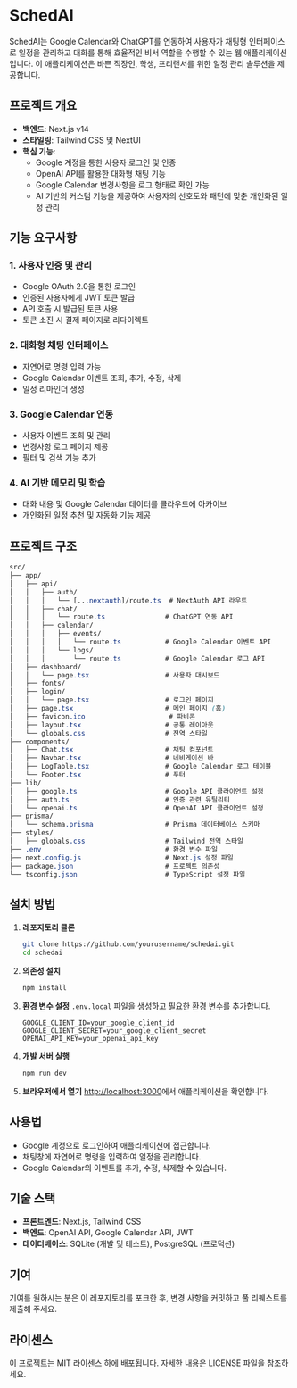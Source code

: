 # SchedAI

SchedAI는 Google Calendar와 ChatGPT를 연동하여 사용자가 채팅형 인터페이스로 일정을 관리하고 대화를 통해 효율적인 비서 역할을 수행할 수 있는 웹 애플리케이션입니다. 이 애플리케이션은 바쁜 직장인, 학생, 프리랜서를 위한 일정 관리 솔루션을 제공합니다.

## 프로젝트 개요

- **백엔드**: Next.js v14
- **스타일링**: Tailwind CSS 및 NextUI
- **핵심 기능**:
  - Google 계정을 통한 사용자 로그인 및 인증
  - OpenAI API를 활용한 대화형 채팅 기능
  - Google Calendar 변경사항을 로그 형태로 확인 가능
  - AI 기반의 커스텀 기능을 제공하여 사용자의 선호도와 패턴에 맞춘 개인화된 일정 관리

## 기능 요구사항

### 1. 사용자 인증 및 관리

- Google OAuth 2.0을 통한 로그인
- 인증된 사용자에게 JWT 토큰 발급
- API 호출 시 발급된 토큰 사용
- 토큰 소진 시 결제 페이지로 리다이렉트

### 2. 대화형 채팅 인터페이스

- 자연어로 명령 입력 가능
- Google Calendar 이벤트 조회, 추가, 수정, 삭제
- 일정 리마인더 생성

### 3. Google Calendar 연동

- 사용자 이벤트 조회 및 관리
- 변경사항 로그 페이지 제공
- 필터 및 검색 기능 추가

### 4. AI 기반 메모리 및 학습

- 대화 내용 및 Google Calendar 데이터를 클라우드에 아카이브
- 개인화된 일정 추천 및 자동화 기능 제공

## 프로젝트 구조

```scss
src/
├── app/
│   ├── api/
│   │   ├── auth/
│   │   │   └── [...nextauth]/route.ts  # NextAuth API 라우트
│   │   ├── chat/
│   │   │   └── route.ts               # ChatGPT 연동 API
│   │   ├── calendar/
│   │   │   ├── events/
│   │   │   │   └── route.ts           # Google Calendar 이벤트 API
│   │   │   └── logs/
│   │   │       └── route.ts           # Google Calendar 로그 API
│   ├── dashboard/
│   │   └── page.tsx                   # 사용자 대시보드
│   ├── fonts/
│   ├── login/
│   │   └── page.tsx                   # 로그인 페이지
│   ├── page.tsx                       # 메인 페이지 (홈)
│   ├── favicon.ico                     # 파비콘
│   ├── layout.tsx                     # 공통 레이아웃
│   └── globals.css                    # 전역 스타일
├── components/
│   ├── Chat.tsx                       # 채팅 컴포넌트
│   ├── Navbar.tsx                     # 네비게이션 바
│   ├── LogTable.tsx                   # Google Calendar 로그 테이블
│   └── Footer.tsx                     # 푸터
├── lib/
│   ├── google.ts                      # Google API 클라이언트 설정
│   ├── auth.ts                        # 인증 관련 유틸리티
│   └── openai.ts                      # OpenAI API 클라이언트 설정
├── prisma/
│   └── schema.prisma                  # Prisma 데이터베이스 스키마
├── styles/
│   ├── globals.css                    # Tailwind 전역 스타일
├── .env                               # 환경 변수 파일
├── next.config.js                     # Next.js 설정 파일
├── package.json                       # 프로젝트 의존성
└── tsconfig.json                      # TypeScript 설정 파일
```

## 설치 방법

1. **레포지토리 클론**

   ```bash
   git clone https://github.com/yourusername/schedai.git
   cd schedai
   ```

2. **의존성 설치**

   ```bash
   npm install
   ```

3. **환경 변수 설정**
   `.env.local` 파일을 생성하고 필요한 환경 변수를 추가합니다.

   ```plaintext
   GOOGLE_CLIENT_ID=your_google_client_id
   GOOGLE_CLIENT_SECRET=your_google_client_secret
   OPENAI_API_KEY=your_openai_api_key
   ```

4. **개발 서버 실행**

   ```bash
   npm run dev
   ```

5. **브라우저에서 열기**
   [http://localhost:3000](http://localhost:3000)에서 애플리케이션을 확인합니다.

## 사용법

- Google 계정으로 로그인하여 애플리케이션에 접근합니다.
- 채팅창에 자연어로 명령을 입력하여 일정을 관리합니다.
- Google Calendar의 이벤트를 추가, 수정, 삭제할 수 있습니다.

## 기술 스택

- **프론트엔드**: Next.js, Tailwind CSS
- **백엔드**: OpenAI API, Google Calendar API, JWT
- **데이터베이스**: SQLite (개발 및 테스트), PostgreSQL (프로덕션)

## 기여

기여를 원하시는 분은 이 레포지토리를 포크한 후, 변경 사항을 커밋하고 풀 리퀘스트를 제출해 주세요.

## 라이센스

이 프로젝트는 MIT 라이센스 하에 배포됩니다. 자세한 내용은 LICENSE 파일을 참조하세요.
